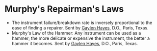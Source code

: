 # Murphy's Repairman's Laws

* The instrument failure/breakdown rate is inversely proportional to the ease of finding a repairer. Sent by [Gaylen Hayes](mailto:hayesfam@cox-internet.com), D.O., Paris, Texas.  
* Murphy's Law of the Hammer: Any instrument can be used as a hammer; the more delicate or expensive the instrument, the better a hammer it becomes. Sent by [Gaylen Hayes](mailto:hayesfam@cox-internet.com), D.O., Paris, Texas.
